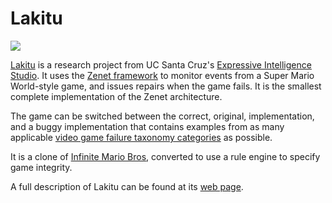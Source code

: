 Lakitu 
======
<img src="http://imgur.com/ixcsO.png" />

[Lakitu](http://www.zenetproject.com/pages/lakitu) is a research project from UC Santa Cruz's [Expressive Intelligence Studio](http://eis-blog.ucsc.edu). It uses the [Zenet framework](http://www.zenetproject.com) to monitor events from a Super Mario World-style game, and issues repairs when the game fails. It is the smallest complete implementation of the Zenet architecture.

The game can be switched between the correct, original, implementation, and a buggy implementation that contains examples from as many applicable [video game failure taxonomy categories](http://www.zenetproject.com/pages/taxonomy) as possible.

It is a clone of [Infinite Mario Bros](http://www.mojang.com/notch/mario/), converted to use a rule engine to specify game integrity.

A full description of Lakitu can be found at its [web page](http://www.zenetproject.com/pages/lakitu).

